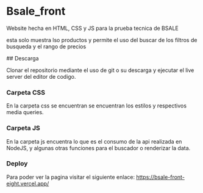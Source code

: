 # Bsale_front

Website hecha en HTML, CSS y JS para la prueba tecnica de BSALE

esta solo muestra lso productos y permite el uso del buscar de los filtros de busqueda y el rango de precios

 ## Descarga 
 
 Clonar el repositorio mediante el uso de git o su descarga y ejecutar el live server del editor de codigo.
 
 ### Carpeta CSS

   En la carpeta css se encuentran se encuentran los estilos y respectivos media queries.
   
 ### Carpeta JS

   En la carpeta js  encuentra lo que es el consumo de la api realizada en NodeJS,
   y algunas otras funciones para el buscador o renderizar la data.
   

### Deploy
Para poder ver la pagina visitar el siguiente enlace: 
https://bsale-front-eight.vercel.app/
